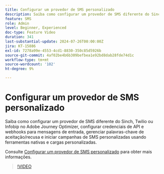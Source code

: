 ```yaml
---
title: Configurar um provedor de SMS personalizado
description: Saiba como configurar um provedor de SMS diferente do Sinch, Twilio ou Infobip no Adobe Journey Optimizer, configurar credenciais de API e webhooks para mensagens de entrada, gerenciar palavras-chave de aceitação/recusa e iniciar campanhas de SMS personalizadas usando ferramentas nativas e cargas personalizadas.
feature: SMS
role: Admin
level: Beginner, Experienced
doc-type: Feature Video
duration: 341
last-substantial-update: 2024-07-26T00:00:00Z
jira: KT-15886
exl-id: 7278a99e-4553-4cd1-8830-350c85d5926b
source-git-commit: 4af02be4b6b309befbea1e92bd8dab28fde74d1c
workflow-type: tm+mt
source-wordcount: '102'
ht-degree: 9%

---
```


# Configurar um provedor de SMS personalizado

Saiba como configurar um provedor de SMS diferente do Sinch, Twilio ou Infobip no Adobe Journey Optimizer, configurar credenciais de API e webhooks para mensagens de entrada, gerenciar palavras-chave de aceitação/recusa e iniciar campanhas de SMS personalizadas usando ferramentas nativas e cargas personalizadas.

Consulte [Configurar um provedor de SMS personalizado](https://experienceleague.adobe.com/en/docs/journey-optimizer/using/channels/sms/configure-sms/sms-configuration-custom) para obter mais informações.

>[!VIDEO](https://video.tv.adobe.com/v/3431625/?learn=on&enablevpops)
